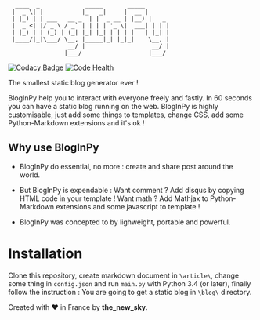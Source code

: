      ____  _             _____       _____
     |  _ \| |           |_   _|     |  __ |
     | |_) | | ___   __ _  | |  _ __ | |__) |   _
     |  _ <| |/ _ \ / _` | | | | '_ \|  ___| | | |
     | |_) | | (_) | (_| |_| |_| | | | |   | |_| |
     |____/|_|\___/ \__, |_____|_| |_|_|    \__, |
                     __/ |                   __/ |
                    |___/                   |___/
                    
[![Codacy Badge](https://api.codacy.com/project/badge/grade/3a9da39de6fc49b7ad931ae6426b61cc)](https://www.codacy.com/app/lorisazerty/BlogInPy) [![Code Health](https://landscape.io/github/the-new-sky/BlogInPy/master/landscape.svg?style=flat)](https://landscape.io/github/the-new-sky/BlogInPy/master)

The smallest static blog generator ever !

BlogInPy help you to interact with everyone freely and fastly. In 60 seconds you can have a static blog running on the web.
BlogInPy is highly customisable, just add some things to templates, change CSS, add some Python-Markdown extensions and it's ok ! 

## Why use BlogInPy

- BlogInPy do essential, no more : create and share post around the world.

- But BlogInPy is expendable : Want comment ? Add disqus by copying HTML code in your template !
Want math ? Add Mathjax to Python-Markdown extensions and some javascript to template !

- BlogInPy was concepted to by lighweight, portable and powerful. 

# Installation

Clone this repository, create markdown document in `\article\`, change some thing in `config.json` and run `main.py` with Python 3.4 (or later), finally follow the instruction : You are going to get a static blog in `\blog\` directory.

Created with :heart: in France by **the_new_sky**.
